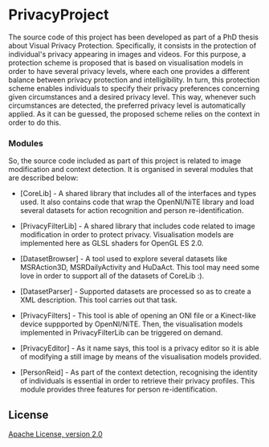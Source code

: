 # PrivacyProject
The source code of this project has been developed as part of a PhD thesis about Visual Privacy Protection.
Specifically, it consists in the protection of individual's privacy appearing in images and videos. For this
purpose, a protection scheme is proposed that is based on visualisation models in order to have several privacy
levels, where each one provides a different balance between privacy protection and intelligibility. In turn,
this protection scheme enables individuals to specify their privacy preferences concerning given circumstances
and a desired privacy level. This way, whenever such circumstances are detected, the preferred privacy level is
automatically applied. As it can be guessed, the proposed scheme relies on the context in order to do this.

### Modules
So, the source code included as part of this project is related to image modification and context detection. It is organised in several modules that are described below:

* [CoreLib] - A shared library that includes all of the interfaces and types used. It also contains code that wrap the OpenNI/NiTE library and load several datasets for action recognition and person re-identification.

* [PrivacyFilterLib] - A shared library that includes code related to image modification in order to protect privacy. Visualisation models are implemented here as GLSL shaders for OpenGL ES 2.0.

* [DatasetBrowser] - A tool used to explore several datasets like MSRAction3D, MSRDailyActivity and HuDaAct. This tool may need some love in order to support all of the datasets of CoreLib :).

* [DatasetParser] - Supported datasets are processed so as to create a XML description. This tool carries out that task.

* [PrivacyFilters] - This tool is able of opening an ONI file or a Kinect-like device suppported by OpenNI/NiTE. Then, the visualisation models implemented in PrivacyFilterLib can be triggered on demand.

* [PrivacyEditor] - As it name says, this tool is a privacy editor so it is able of modifying a still image by means of the visualisation models provided.

* [PersonReid] - As part of the context detection, recognising the identity of individuals is essential in order to retrieve their privacy profiles. This module provides three features for person re-identification.


License
----

[Apache License, version 2.0](http://www.apache.org/licenses/LICENSE-2.0)

